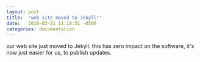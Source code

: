 ```yaml
---
layout: post
title:  "web site moved to Jekyll!"
date:   2018-03-21 11:16:51 -0500
categories: documentation
---
```


our web site just moved to Jekyll.  this has zero impact on the software, it's now just easier for us, to publish updates.